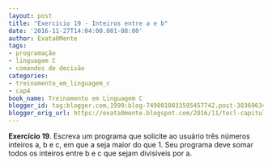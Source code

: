 ```yaml
---
layout: post
title: "Exercício 19 - Inteiros entre a e b"
date: '2016-11-27T14:04:00.001-08:00'
author: Exata0Mente
tags:
- programação
- linguagem C
- comandos de decisão
categories:
- treinamento_em_linguagem_c
- cap4
book_name: Treinamento em Linguagem C
blogger_id: tag:blogger.com,1999:blog-7498010033595457742.post-3836963499564555188
blogger_orig_url: https://exata0mente.blogspot.com/2016/11/tecl-capitulo-4-exercicio-19-inteiros.html
---
```

**Exercício 19**. Escreva um programa que solicite ao usuário três números inteiros a, b e c, em que a seja maior do que 1. Seu programa deve somar todos os inteiros entre b e c que sejam divisíveis por a.

